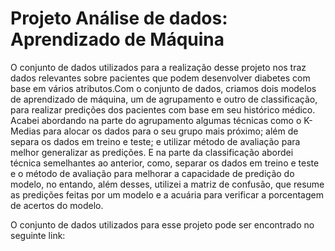 # Projeto Análise de dados: Aprendizado de Máquina

O conjunto de dados utilizados para a realização desse projeto nos traz dados relevantes sobre pacientes que podem desenvolver diabetes com base em vários atributos.Com o conjunto de dados, criamos dois modelos de aprendizado de máquina, um de agrupamento e outro de classificação, para realizar predições dos pacientes com base em seu histórico médico. Acabei abordando na parte do agrupamento algumas técnicas como o K-Medias para alocar os dados para o seu grupo mais próximo; além de separa os dados em treino e teste; e utilizar método de avaliação para melhor generalizar as predições. E na parte da classificação abordei técnica semelhantes ao anterior, como, separar os dados em treino e teste e o método de avaliação para melhorar a capacidade de predição do modelo, no entando, além desses, utilizei a matriz de confusão, que resume as predições feitas por um modelo e a acuária para verificar a porcentagem de acertos do modelo. 

O conjunto de dados utilizados para esse projeto pode ser encontrado no seguinte link: 




